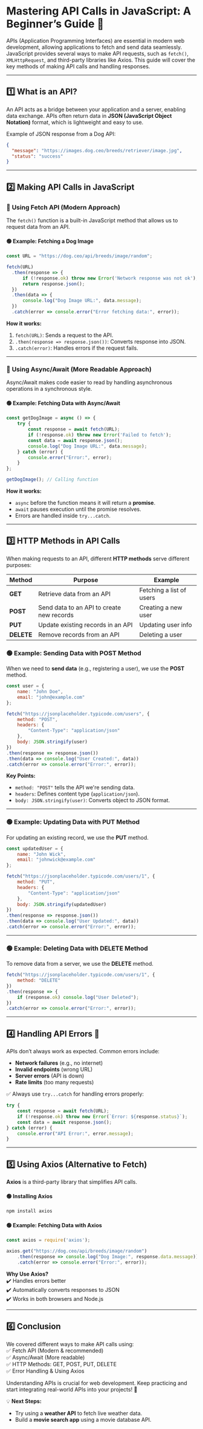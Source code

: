 # Mastering API Calls in JavaScript: A Beginner’s Guide 🚀  

APIs (Application Programming Interfaces) are essential in modern web development, allowing applications to fetch and send data seamlessly. JavaScript provides several ways to make API requests, such as `fetch()`, `XMLHttpRequest`, and third-party libraries like Axios. This guide will cover the key methods of making API calls and handling responses.

---

## 1️⃣ What is an API?  
An API acts as a bridge between your application and a server, enabling data exchange. APIs often return data in **JSON (JavaScript Object Notation)** format, which is lightweight and easy to use.

Example of JSON response from a Dog API:
```json
{
  "message": "https://images.dog.ceo/breeds/retriever/image.jpg",
  "status": "success"
}
```
---

## 2️⃣ Making API Calls in JavaScript  

### 🔹 **Using Fetch API (Modern Approach)**  
The `fetch()` function is a built-in JavaScript method that allows us to request data from an API.

#### 🟢 Example: Fetching a Dog Image  
```javascript
const URL = "https://dog.ceo/api/breeds/image/random";

fetch(URL)
  .then(response => {
      if (!response.ok) throw new Error('Network response was not ok');
      return response.json();
  })
  .then(data => {
      console.log("Dog Image URL:", data.message);
  })
  .catch(error => console.error("Error fetching data:", error));
```
**How it works:**  
1. `fetch(URL)`: Sends a request to the API.
2. `.then(response => response.json())`: Converts response into JSON.
3. `.catch(error)`: Handles errors if the request fails.

---

### 🔹 **Using Async/Await (More Readable Approach)**  
Async/Await makes code easier to read by handling asynchronous operations in a synchronous style.

#### 🟢 Example: Fetching Data with Async/Await  
```javascript
const getDogImage = async () => {
    try {
        const response = await fetch(URL);
        if (!response.ok) throw new Error('Failed to fetch');
        const data = await response.json();
        console.log("Dog Image URL:", data.message);
    } catch (error) {
        console.error("Error:", error);
    }
};

getDogImage(); // Calling function
```
**How it works:**  
- `async` before the function means it will return a **promise**.
- `await` pauses execution until the promise resolves.
- Errors are handled inside `try...catch`.

---

## 3️⃣ HTTP Methods in API Calls  

When making requests to an API, different **HTTP methods** serve different purposes:  

| Method  | Purpose                                      | Example |
|---------|----------------------------------------------|---------|
| **GET**    | Retrieve data from an API                     | Fetching a list of users  |
| **POST**   | Send data to an API to create new records    | Creating a new user  |
| **PUT**    | Update existing records in an API           | Updating user info  |
| **DELETE** | Remove records from an API                  | Deleting a user  |

### 🟢 **Example: Sending Data with POST Method**  
When we need to **send data** (e.g., registering a user), we use the **POST** method.

```javascript
const user = {
    name: "John Doe",
    email: "john@example.com"
};

fetch("https://jsonplaceholder.typicode.com/users", {
    method: "POST",
    headers: {
        "Content-Type": "application/json"
    },
    body: JSON.stringify(user)
})
.then(response => response.json())
.then(data => console.log("User Created:", data))
.catch(error => console.error("Error:", error));
```
**Key Points:**
- `method: "POST"` tells the API we're sending data.
- `headers`: Defines content type (`application/json`).
- `body: JSON.stringify(user)`: Converts object to JSON format.

---

### 🟢 **Example: Updating Data with PUT Method**  
For updating an existing record, we use the **PUT** method.

```javascript
const updatedUser = {
    name: "John Wick",
    email: "johnwick@example.com"
};

fetch("https://jsonplaceholder.typicode.com/users/1", {
    method: "PUT",
    headers: {
        "Content-Type": "application/json"
    },
    body: JSON.stringify(updatedUser)
})
.then(response => response.json())
.then(data => console.log("User Updated:", data))
.catch(error => console.error("Error:", error));
```
---

### 🟢 **Example: Deleting Data with DELETE Method**  
To remove data from a server, we use the **DELETE** method.

```javascript
fetch("https://jsonplaceholder.typicode.com/users/1", {
    method: "DELETE"
})
.then(response => {
    if (response.ok) console.log("User Deleted");
})
.catch(error => console.error("Error:", error));
```

---

## 4️⃣ Handling API Errors 🚨  

APIs don’t always work as expected. Common errors include:  
- **Network failures** (e.g., no internet)
- **Invalid endpoints** (wrong URL)
- **Server errors** (API is down)
- **Rate limits** (too many requests)

✅ Always use `try...catch` for handling errors properly:
```javascript
try {
    const response = await fetch(URL);
    if (!response.ok) throw new Error(`Error: ${response.status}`);
    const data = await response.json();
} catch (error) {
    console.error("API Error:", error.message);
}
```
---

## 5️⃣ Using Axios (Alternative to Fetch)  
**Axios** is a third-party library that simplifies API calls.

#### 🟢 Installing Axios  
```sh
npm install axios
```
#### 🟢 Example: Fetching Data with Axios  
```javascript
const axios = require('axios');

axios.get("https://dog.ceo/api/breeds/image/random")
    .then(response => console.log("Dog Image:", response.data.message))
    .catch(error => console.error("Error:", error));
```
**Why Use Axios?**  
✔️ Handles errors better  
✔️ Automatically converts responses to JSON  
✔️ Works in both browsers and Node.js  

---

## 6️⃣ Conclusion  
We covered different ways to make API calls using:  
✅ Fetch API (Modern & recommended)  
✅ Async/Await (More readable)  
✅ HTTP Methods: GET, POST, PUT, DELETE  
✅ Error Handling & Using Axios  

Understanding APIs is crucial for web development. Keep practicing and start integrating real-world APIs into your projects! 🚀  

💡 **Next Steps:**  
- Try using a **weather API** to fetch live weather data.  
- Build a **movie search app** using a movie database API.  
